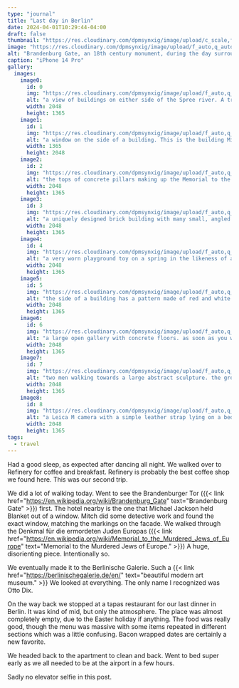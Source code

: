 ```yaml
---
type: "journal"
title: "Last day in Berlin"
date: 2024-04-01T10:29:44-04:00
draft: false
thumbnail: "https://res.cloudinary.com/dpmsynxig/image/upload/c_scale,f_auto,q_auto:good,w_740/v1714833063/2024%20Posts/2024-04-01_last-day-in-berlin/untitled-1-4.jpg"
image: "https://res.cloudinary.com/dpmsynxig/image/upload/f_auto,q_auto:good/v1714833063/2024%20Posts/2024-04-01_last-day-in-berlin/untitled-1-4.jpg"
alt: "Brandenburg Gate, an 18th century monument, during the day surrounded by a large crowd of tourists"
caption: "iPhone 14 Pro"
gallery:
  images:
    image0:
      id: 0
      img: "https://res.cloudinary.com/dpmsynxig/image/upload/f_auto,q_auto:good/v1714833064/2024%20Posts/2024-04-01_last-day-in-berlin/2024-04-01_m10p-2.jpg"
      alt: "a view of buildings on either side of the Spree river. A train is crossing the bridge in the distance"
      width: 2048
      height: 1365
    image1:
      id: 1
      img: "https://res.cloudinary.com/dpmsynxig/image/upload/f_auto,q_auto:good/v1714833064/2024%20Posts/2024-04-01_last-day-in-berlin/untitled-2.jpg"
      alt: "a window on the side of a building. This is the building Michael Jackson held his baby out of"
      width: 1365
      height: 2048
    image2:
      id: 2
      img: "https://res.cloudinary.com/dpmsynxig/image/upload/f_auto,q_auto:good/v1714833062/2024%20Posts/2024-04-01_last-day-in-berlin/2024-04-01_m10p-39.jpg"
      alt: "the tops of concrete pillars making up the Memorial to the Murdered Jews of Europe with buildings in the background"
      width: 2048
      height: 1365
    image3:
      id: 3
      img: "https://res.cloudinary.com/dpmsynxig/image/upload/f_auto,q_auto:good/v1714833068/2024%20Posts/2024-04-01_last-day-in-berlin/2024-04-01_m10p-61.jpg"
      alt: "a uniquely designed brick building with many small, angled windows going upwards on either side of the metal and glass door"
      width: 2048
      height: 1365
    image4:
      id: 4
      img: "https://res.cloudinary.com/dpmsynxig/image/upload/f_auto,q_auto:good/v1714833065/2024%20Posts/2024-04-01_last-day-in-berlin/2024-04-01_m10p-63.jpg"
      alt: "a very worn playground toy on a spring in the likeness of a bicycle. there's a small bit of graffiti on it"
      width: 2048
      height: 1365
    image5:
      id: 5
      img: "https://res.cloudinary.com/dpmsynxig/image/upload/f_auto,q_auto:good/v1714833066/2024%20Posts/2024-04-01_last-day-in-berlin/2024-04-01_m10p-72.jpg"
      alt: "the side of a building has a pattern made of red and white square tiles. there are many small square windows of apartments inside"
      width: 2048
      height: 1365
    image6:
      id: 6
      img: "https://res.cloudinary.com/dpmsynxig/image/upload/f_auto,q_auto:good/v1714833062/2024%20Posts/2024-04-01_last-day-in-berlin/untitled-4.jpg"
      alt: "a large open gallery with concrete floors. as soon as you walk in you notice the dead animals lying on the ground. the one nearest is a fox. they are taxidermied."
      width: 2048
      height: 1365
    image7:
      id: 7
      img: "https://res.cloudinary.com/dpmsynxig/image/upload/f_auto,q_auto:good/v1714833067/2024%20Posts/2024-04-01_last-day-in-berlin/2024-04-01_m10p-74.jpg"
      alt: "two men walking towards a large abstract sculpture. the ground is made up of letters in individual tiles."
      width: 2048
      height: 1365
    image8:
      id: 8
      img: "https://res.cloudinary.com/dpmsynxig/image/upload/f_auto,q_auto:good/v1714833061/2024%20Posts/2024-04-01_last-day-in-berlin/2024-04-01_griii-x-3.jpg"
      alt: "a Leica M camera with a simple leather strap lying on a bed"
      width: 2048
      height: 1365
tags:
  - travel
---
```


Had a good sleep, as expected after dancing all night. We walked over to Refinery for coffee and breakfast. Refinery is probably the best coffee shop we found here. This was our second trip.

We did a lot of walking today. Went to see the <span lang="de">Brandenburger Tor</span> ({{< link href="https://en.wikipedia.org/wiki/Brandenburg_Gate" text="Brandenburg Gate" >}}) first. The hotel nearby is the one that Michael Jackson held Blanket out of a window. Mitch did some detective work and found the exact window, matching the markings on the facade. We walked through the <span lang="de">Denkmal für die ermordeten Juden Europas</span> ({{< link href="https://en.wikipedia.org/wiki/Memorial_to_the_Murdered_Jews_of_Europe" text="Memorial to the Murdered Jews of Europe." >}}) A huge, disorienting piece. Intentionally so.

We eventually made it to the <span lang="de">Berlinische Galerie</span>. Such a {{< link href="https://berlinischegalerie.de/en/" text="beautiful modern art museum." >}} We looked at everything. The only name I recognized was Otto Dix.

On the way back we stopped at a tapas restaurant for our last dinner in Berlin. It was kind of mid, but only the atmosphere. The place was almost completely empty, due to the Easter holiday if anything. The food was really good, though the menu was massive with some items repeated in different sections which was a little confusing. Bacon wrapped dates are certainly a new favorite.

We headed back to the apartment to clean and back. Went to bed super early as we all needed to be at the airport in a few hours.

Sadly no elevator selfie in this post.
